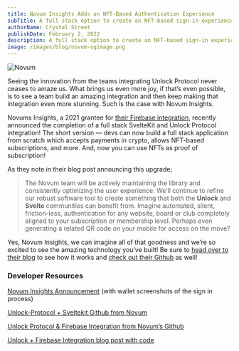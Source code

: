 ```yaml
---
title: Novum Insights Adds an NFT-Based Authentication Experience
subTitle: A full stack option to create an NFT-based sign-in experience for your community
authorName: Crystal Street
publishDate: February 2, 2022
description: A full stack option to create an NFT-based sign-in experience for your community.
image: /images/blog/novum-ogimage.png
---
```


![Novum](/images/blog/novum-ogimage.png)

Seeing the innovation from the teams integrating Unlock Protocol never ceases to amaze us. What brings us even more joy, if that’s even possible, is to see a team build an amazing integration and then keep making that integration even more stunning. Such is the case with Novum Insights. 

Novums Insights, a 2021 grantee for [their Firebase integration](https://github.com/novum-insights/unlock-protocol-firebase/issues), recently announced the completion of a full stack SvelteKit and Unlock Protocol integration! The short version — devs can now build a full stack application from scratch which accepts payments in crypto, allows NFT-based subscriptions, and more. And, now you can use NFTs as proof of subscription! 

As they note in their blog post announcing this upgrade; 

> The Novum team will be actively maintaining the library and consistently optimizing the user experience. We’ll continue to refine our robust software tool to create something that both the **Unlock** and **Svelte** communities can benefit from. Imagine automated, silent, friction-less, authentication for any website, board or club completely aligned to your subscription or membership level. Perhaps even generating a related QR code on your mobile for access on the move?
> 

Yes, Novum Insights, we can imagine all of that goodness and we’re so excited to see the amazing technology you’ve built! Be sure to [head over to their blog](https://novuminsights.com/post/f0cff3e7-6f0a-4b99-bcef-a5a0b423e10d/) to see how it works and [check out their Github](https://github.com/novum-insights/sveltekit-unlock-firebase) as well! 

### Developer Resources

[Novum Insights Announcement](https://novuminsights.com/post/f0cff3e7-6f0a-4b99-bcef-a5a0b423e10d/) (with wallet screenshots of the sign in process)

[Unlock-Protocol + Sveltekit Github from Novum](https://github.com/novum-insights/sveltekit-unlock-firebase)

[Unlock Protocol & Firebase Integration from Novum’s Github](https://github.com/novum-insights/unlock-protocol-firebase)

[Unlock + Firebase Integration blog post with code](https://unlock-protocol.com/blog/firebase-integration)
